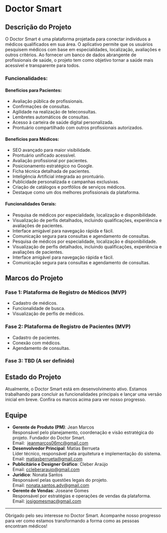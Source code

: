 # Doctor Smart

## Descrição do Projeto

O Doctor Smart é uma plataforma projetada para conectar indivíduos a médicos qualificados em sua área. O aplicativo permite que os usuários pesquisem médicos com base em especialidades, localização, avaliações e outros critérios. Ao fornecer um banco de dados abrangente de profissionais de saúde, o projeto tem como objetivo tornar a saúde mais acessível e transparente para todos.

### Funcionalidades:

#### Benefícios para Pacientes:

- Avaliação pública de profissionais.
- Confirmações de consultas.
- Agilidade na realização de teleconsultas.
- Lembretes automáticos de consultas.
- Acesso à carteira de saúde digital personalizada.
- Prontuário compartilhado com outros profissionais autorizados.

#### Benefícios para Médicos:

- SEO avançado para maior visibilidade.
- Prontuário unificado acessível.
- Avaliação profissional por pacientes.
- Posicionamento estratégico no Google.
- Ficha técnica detalhada de pacientes.
- Inteligência Artificial integrada ao prontuário.
- Publicidade personalizada e campanhas exclusivas.
- Criação de catálogos e portfólios de serviços médicos.
- Destaque como um dos melhores profissionais da plataforma.

#### Funcionalidades Gerais:

- Pesquisa de médicos por especialidade, localização e disponibilidade.
- Visualização de perfis detalhados, incluindo qualificações, experiência e avaliações de pacientes.
- Interface amigável para navegação rápida e fácil.
- Comunicação segura para consultas e agendamento de consultas.
- Pesquisa de médicos por especialidade, localização e disponibilidade.
- Visualização de perfis detalhados, incluindo qualificações, experiência e avaliações de pacientes.
- Interface amigável para navegação rápida e fácil.
- Comunicação segura para consultas e agendamento de consultas.

## Marcos do Projeto

### Fase 1: Plataforma de Registro de Médicos (MVP)

- Cadastro de médicos.
- Funcionalidade de busca.
- Visualização de perfis de médicos.

### Fase 2: Plataforma de Registro de Pacientes (MVP)

- Cadastro de pacientes.
- Conexão com médicos.
- Agendamento de consultas.

### Fase 3: TBD (A ser definido)

## Estado do Projeto

Atualmente, o Doctor Smart está em desenvolvimento ativo. Estamos trabalhando para concluir as funcionalidades principais e lançar uma versão inicial em breve. Confira os marcos acima para ver nosso progresso.

## Equipe

- **Gerente de Produto (PM)**: Jean Marcos\
  Responsável pelo planejamento, coordenação e visão estratégica do projeto. Fundador do Doctor Smart.\
  Email:  [jeanmarcos06mc@gmail.com](mailto\:jeanmarcos06mc@gmail.com)
- **Desenvolvedor Principal**: Matías Berrueta\
  Líder técnico, responsável pela arquitetura e implementação do sistema.\
  Email: [matiasberrueta@gmail.com](mailto\:matiasberrueta@gmail.com)
- **Publicitário e Designer Gráfico**: Cleber Araújo\
  Email: [ccleberaraujo@gmail.com](mailto\:ccleberaraujo@gmail.com)
- **Jurídico**: Nonata Santos\
  Responsável pelas questões legais do projeto.\
  Email: [nonata.santos.adv@gmail.com](mailto\:nonata.santos.adv@gmail.com)
- **Gerente de Vendas**: Joseane Gomes\
  Responsável por estratégias e operações de vendas da plataforma.\
  Email: [josigomesmac@gmail.com](mailto\:josigomesmac@gmail.com)

---

Obrigado pelo seu interesse no Doctor Smart. Acompanhe nosso progresso para ver como estamos transformando a forma como as pessoas encontram médicos!

